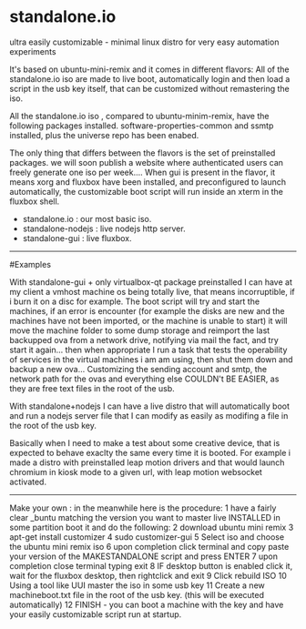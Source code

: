 # standalone.io
ultra easily customizable - minimal linux distro for very easy automation experiments

It's based on ubuntu-mini-remix and it comes in different flavors:
All of the standalone.io iso are made to live boot, automatically login and then load
a script in the usb key itself, that can be customized without remastering the iso.

All the standalone.io iso , compared to ubuntu-minim-remix, have the following packages installed.
software-properties-common and ssmtp installed, plus the universe repo has been enabed.

The only thing that differs between the flavors is the set of preinstalled packages.
we will soon publish a website where authenticated users can freely generate one iso per week....
When gui is present in the flavor, it means xorg and fluxbox have been installed, and preconfigured
to launch automatically, the customizable boot script will run inside an xterm in the fluxbox shell.

- standalone.io : our most basic iso.
- standalone-nodejs : live nodejs http server.
- standalone-gui : live fluxbox.

----

#Examples

With standalone-gui + only virtualbox-qt package preinstalled I can have at my client a vmhost machine os being totally live, that means incorruptible, if i burn it on a disc for example. The boot script will try and start the machines, if an error is encounter (for example the disks are new and the machines have not been imported, or the machine is unable to start) it will move the machine folder to some dump storage and reimport the last backupped ova from a network drive, notifying via mail the fact, and try start it again... then when appropriate I run a task that tests the operability of services in the virtual machines i am am using, then shut them down and backup a new ova...
Customizing the sending account and smtp, the network path for the ovas and everything else COULDN't BE EASIER, as they are free text files in the root of the usb.


With standalone+nodejs I can have a live distro that will automatically boot and run a nodejs server file that I can modify as easily as modifing a file in the root of the usb key.


Basically when I need to make a test about some creative device, that is expected to behave exaclty the same every time it is booted.
For example i made a distro with preinstalled leap motion drivers and that would launch chromium in kiosk mode to a given url, with leap motion websocket activated.

----

Make your own :  in the meanwhile here is the procedure:
1 have a fairly clear _buntu matching the version you want to master live INSTALLED in some partition
  boot it and do the following:
2 download ubuntu mini remix
3 apt-get install customizer
4 sudo customizer-gui
5 Select iso and choose the ubuntu mini remix iso
6 upon completion click terminal and copy paste your version of the MAKESTANDALONE script and press ENTER
7 upon completion close terminal typing exit
8 IF desktop button is enabled click it, wait for the fluxbox desktop, then rightclick and exit
9 Click rebuild ISO
10 Using a tool like UUI master the iso in some usb key
11 Create a new machineboot.txt file in the root of the usb key. (this will be executed automatically)
12 FINISH - you can boot a machine with the key and have your easily customizable script run at startup.
